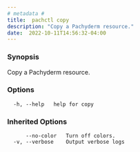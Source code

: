 ```yaml
---
# metadata # 
title:  pachctl copy
description: "Copy a Pachyderm resource."
date:  2022-10-11T14:56:32-04:00
---
```


### Synopsis

Copy a Pachyderm resource.

### Options

```
  -h, --help   help for copy
```

### Inherited Options

```
      --no-color   Turn off colors.
  -v, --verbose    Output verbose logs
```

